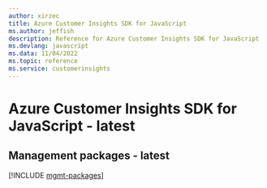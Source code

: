 ```yaml
---
author: xirzec
title: Azure Customer Insights SDK for JavaScript
ms.author: jeffish
description: Reference for Azure Customer Insights SDK for JavaScript
ms.devlang: javascript
ms.data: 11/04/2022
ms.topic: reference
ms.service: customerinsights
---
```

# Azure Customer Insights SDK for JavaScript - latest

## Management packages - latest
[!INCLUDE [mgmt-packages](customer-insights-mgmt-index.md)]